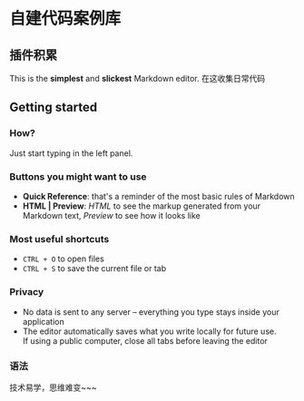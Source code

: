 # 自建代码案例库
## 插件积累

This is the **simplest** and **slickest** Markdown editor. 
在这收集日常代码

## Getting started

### How?

Just start typing in the left panel.

### Buttons you might want to use

- **Quick Reference**: that's a reminder of the most basic rules of Markdown
- **HTML | Preview**: *HTML* to see the markup generated from your Markdown text, *Preview* to see how it looks like

### Most useful shortcuts

- `CTRL + O` to open files
- `CTRL + S` to save the current file or tab

### Privacy

- No data is sent to any server – everything you type stays inside your application
- The editor automatically saves what you write locally for future use.  
  If using a public computer, close all tabs before leaving the editor
  
### 语法
技术易学，思维难变~~~
